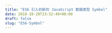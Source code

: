 ```yaml
---
title: "ES6 引入的新的 JavaScript 数据类型 Symbol"
date: 2018-10-20T23:52:49+08:00
draft: false
slug: "ES6-Symbol"
---
```

